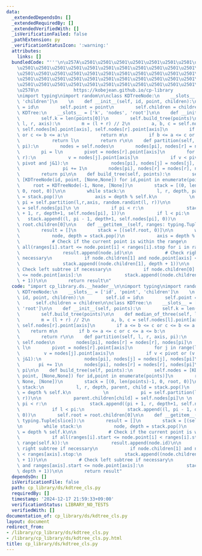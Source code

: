 ```yaml
---
data:
  _extendedDependsOn: []
  _extendedRequiredBy: []
  _extendedVerifiedWith: []
  _isVerificationFailed: false
  _pathExtension: py
  _verificationStatusIcon: ':warning:'
  attributes:
    links: []
  bundledCode: "'''\n\u257A\u2501\u2501\u2501\u2501\u2501\u2501\u2501\u2501\u2501\u2501\
    \u2501\u2501\u2501\u2501\u2501\u2501\u2501\u2501\u2501\u2501\u2501\u2501\u2501\
    \u2501\u2501\u2501\u2501\u2501\u2501\u2501\u2501\u2501\u2501\u2501\u2501\u2501\
    \u2501\u2501\u2501\u2501\u2501\u2501\u2501\u2501\u2501\u2501\u2501\u2501\u2501\
    \u2501\u2501\u2501\u2501\u2501\u2501\u2501\u2501\u2501\u2501\u2501\u2501\u2501\
    \u2578\n             https://kobejean.github.io/cp-library               \n'''\n\
    \nimport typing\nimport random\n\nclass KDTreeNode:\n    __slots__ = ['id', 'point',\
    \ 'children']\n    \n    def __init__(self, id, point, children):\n        self.id\
    \ = id\n        self.point = point\n        self.children = children\n\nclass\
    \ KDTree:\n    __slots__ = ['k', 'nodes', 'root']\n\n    def __init__(self, points):\n\
    \        self.k = len(points[0])\n        self.build_tree(points)\n\n    def median_of_three(self,\
    \ l, r, axis):\n        m = (l + r) // 2\n        a, b, c = self.nodes[l].point[axis],\
    \ self.nodes[m].point[axis], self.nodes[r].point[axis]\n        if a <= b <= c\
    \ or c <= b <= a:\n            return m\n        if b <= a <= c or c <= a <= b:\n\
    \            return l\n        return r\n\n    def partition(self, l, r, axis,\
    \ pi):\n        nodes = self.nodes\n        nodes[pi], nodes[r] = nodes[r], nodes[pi]\n\
    \        pi = l\n        pivot = nodes[r].point[axis]\n        for j in range(l,\
    \ r):\n            v = nodes[j].point[axis]\n            if v < pivot or (v ==\
    \ pivot and j&1):\n                nodes[pi], nodes[j] = nodes[j], nodes[pi]\n\
    \                pi += 1\n        nodes[pi], nodes[r] = nodes[r], nodes[pi]\n\
    \        return pi\n\n    def build_tree(self, points):\n        self.nodes =\
    \ [KDTreeNode(id, point, [None,None]) for id,point in enumerate(points)]\n   \
    \     root = KDTreeNode(-1, None, [None])\n        stack = [(0, len(points)-1,\
    \ 0, root, 0)]\n\n        while stack:\n            l, r, depth, parent, child\
    \ = stack.pop()\n            axis = depth % self.k\n            \n           \
    \ pi = self.partition(l,r,axis, random.randint(l, r))\n\n            parent.children[child]\
    \ = self.nodes[pi]\n \n            if pi < r:\n                stack.append((pi\
    \ + 1, r, depth+1, self.nodes[pi], 1))\n            if l < pi:\n             \
    \   stack.append((l, pi - 1, depth+1, self.nodes[pi], 0))\n        self.root =\
    \ root.children[0]\n\n    def __getitem__(self, ranges: typing.Tuple[slice]):\n\
    \        result = []\n        stack = [(self.root, 0)]\n\n        while stack:\n\
    \            node, depth = stack.pop()\n            axis = depth % self.k\n\n\
    \            # Check if the current point is within the range\n            if\
    \ all(ranges[i].start <= node.point[i] < ranges[i].stop for i in range(self.k)):\n\
    \                result.append(node.id)\n\n            # Check right subtree if\
    \ necessary\n            if node.children[1] and node.point[axis] < ranges[axis].stop:\n\
    \                stack.append((node.children[1], depth + 1))\n\n            #\
    \ Check left subtree if necessary\n            if node.children[0] and ranges[axis].start\
    \ <= node.point[axis]:\n                stack.append((node.children[0], depth\
    \ + 1))\n\n        return result\n"
  code: "import cp_library.ds.__header__\n\nimport typing\nimport random\n\nclass\
    \ KDTreeNode:\n    __slots__ = ['id', 'point', 'children']\n    \n    def __init__(self,\
    \ id, point, children):\n        self.id = id\n        self.point = point\n  \
    \      self.children = children\n\nclass KDTree:\n    __slots__ = ['k', 'nodes',\
    \ 'root']\n\n    def __init__(self, points):\n        self.k = len(points[0])\n\
    \        self.build_tree(points)\n\n    def median_of_three(self, l, r, axis):\n\
    \        m = (l + r) // 2\n        a, b, c = self.nodes[l].point[axis], self.nodes[m].point[axis],\
    \ self.nodes[r].point[axis]\n        if a <= b <= c or c <= b <= a:\n        \
    \    return m\n        if b <= a <= c or c <= a <= b:\n            return l\n\
    \        return r\n\n    def partition(self, l, r, axis, pi):\n        nodes =\
    \ self.nodes\n        nodes[pi], nodes[r] = nodes[r], nodes[pi]\n        pi =\
    \ l\n        pivot = nodes[r].point[axis]\n        for j in range(l, r):\n   \
    \         v = nodes[j].point[axis]\n            if v < pivot or (v == pivot and\
    \ j&1):\n                nodes[pi], nodes[j] = nodes[j], nodes[pi]\n         \
    \       pi += 1\n        nodes[pi], nodes[r] = nodes[r], nodes[pi]\n        return\
    \ pi\n\n    def build_tree(self, points):\n        self.nodes = [KDTreeNode(id,\
    \ point, [None,None]) for id,point in enumerate(points)]\n        root = KDTreeNode(-1,\
    \ None, [None])\n        stack = [(0, len(points)-1, 0, root, 0)]\n\n        while\
    \ stack:\n            l, r, depth, parent, child = stack.pop()\n            axis\
    \ = depth % self.k\n            \n            pi = self.partition(l,r,axis, random.randint(l,\
    \ r))\n\n            parent.children[child] = self.nodes[pi]\n \n            if\
    \ pi < r:\n                stack.append((pi + 1, r, depth+1, self.nodes[pi], 1))\n\
    \            if l < pi:\n                stack.append((l, pi - 1, depth+1, self.nodes[pi],\
    \ 0))\n        self.root = root.children[0]\n\n    def __getitem__(self, ranges:\
    \ typing.Tuple[slice]):\n        result = []\n        stack = [(self.root, 0)]\n\
    \n        while stack:\n            node, depth = stack.pop()\n            axis\
    \ = depth % self.k\n\n            # Check if the current point is within the range\n\
    \            if all(ranges[i].start <= node.point[i] < ranges[i].stop for i in\
    \ range(self.k)):\n                result.append(node.id)\n\n            # Check\
    \ right subtree if necessary\n            if node.children[1] and node.point[axis]\
    \ < ranges[axis].stop:\n                stack.append((node.children[1], depth\
    \ + 1))\n\n            # Check left subtree if necessary\n            if node.children[0]\
    \ and ranges[axis].start <= node.point[axis]:\n                stack.append((node.children[0],\
    \ depth + 1))\n\n        return result"
  dependsOn: []
  isVerificationFile: false
  path: cp_library/ds/kdtree_cls.py
  requiredBy: []
  timestamp: '2024-12-17 21:59:33+09:00'
  verificationStatus: LIBRARY_NO_TESTS
  verifiedWith: []
documentation_of: cp_library/ds/kdtree_cls.py
layout: document
redirect_from:
- /library/cp_library/ds/kdtree_cls.py
- /library/cp_library/ds/kdtree_cls.py.html
title: cp_library/ds/kdtree_cls.py
---
```

